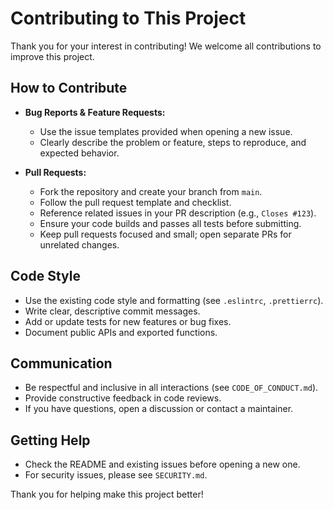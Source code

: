 # Contributing to This Project

Thank you for your interest in contributing! We welcome all contributions to improve this project.

## How to Contribute

- **Bug Reports & Feature Requests:**
  - Use the issue templates provided when opening a new issue.
  - Clearly describe the problem or feature, steps to reproduce, and expected behavior.

- **Pull Requests:**
  - Fork the repository and create your branch from `main`.
  - Follow the pull request template and checklist.
  - Reference related issues in your PR description (e.g., `Closes #123`).
  - Ensure your code builds and passes all tests before submitting.
  - Keep pull requests focused and small; open separate PRs for unrelated changes.

## Code Style

- Use the existing code style and formatting (see `.eslintrc`, `.prettierrc`).
- Write clear, descriptive commit messages.
- Add or update tests for new features or bug fixes.
- Document public APIs and exported functions.

## Communication

- Be respectful and inclusive in all interactions (see `CODE_OF_CONDUCT.md`).
- Provide constructive feedback in code reviews.
- If you have questions, open a discussion or contact a maintainer.

## Getting Help

- Check the README and existing issues before opening a new one.
- For security issues, please see `SECURITY.md`.

Thank you for helping make this project better!
